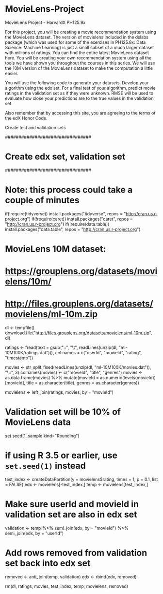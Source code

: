 # MovieLens-Project
MovieLens Project - HarvardX PH125.9x

For this project, you will be creating a movie recommendation system using the MovieLens dataset. The version of movielens included in the dslabs package (which was used for some of the exercises in PH125.8x: Data Science: Machine Learning) is just a small subset of a much larger dataset with millions of ratings. You can find the entire latest MovieLens dataset here. You will be creating your own recommendation system using all the tools we have shown you throughout the courses in this series. We will use the 10M version of the MovieLens dataset to make the computation a little easier.

You will use the following code to generate your datasets. Develop your algorithm using the edx set. For a final test of your algorithm, predict movie ratings in the validation set as if they were unknown. RMSE will be used to evaluate how close your predictions are to the true values in the validation set.

Also remember that by accessing this site, you are agreeing to the terms of the edX Honor Code.

Create test and validation sets

################################
# Create edx set, validation set
################################

# Note: this process could take a couple of minutes

if(!require(tidyverse)) install.packages("tidyverse", repos = "http://cran.us.r-project.org")
if(!require(caret)) install.packages("caret", repos = "http://cran.us.r-project.org")
if(!require(data.table)) install.packages("data.table", repos = "http://cran.us.r-project.org")

# MovieLens 10M dataset:
# https://grouplens.org/datasets/movielens/10m/
# http://files.grouplens.org/datasets/movielens/ml-10m.zip

dl <- tempfile()
download.file("http://files.grouplens.org/datasets/movielens/ml-10m.zip", dl)

ratings <- fread(text = gsub("::", "\t", readLines(unzip(dl, "ml-10M100K/ratings.dat"))),
                 col.names = c("userId", "movieId", "rating", "timestamp"))

movies <- str_split_fixed(readLines(unzip(dl, "ml-10M100K/movies.dat")), "\\::", 3)
colnames(movies) <- c("movieId", "title", "genres")
movies <- as.data.frame(movies) %>% mutate(movieId = as.numeric(levels(movieId))[movieId],
                                           title = as.character(title),
                                           genres = as.character(genres))

movielens <- left_join(ratings, movies, by = "movieId")

# Validation set will be 10% of MovieLens data

set.seed(1, sample.kind="Rounding")
# if using R 3.5 or earlier, use `set.seed(1)` instead
test_index <- createDataPartition(y = movielens$rating, times = 1, p = 0.1, list = FALSE)
edx <- movielens[-test_index,]
temp <- movielens[test_index,]

# Make sure userId and movieId in validation set are also in edx set

validation <- temp %>% 
     semi_join(edx, by = "movieId") %>%
     semi_join(edx, by = "userId")

# Add rows removed from validation set back into edx set

removed <- anti_join(temp, validation)
edx <- rbind(edx, removed)

rm(dl, ratings, movies, test_index, temp, movielens, removed)
